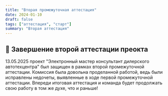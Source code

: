 ```yaml
---
title: "Вторая промежуточная аттестация"
date: 2024-01-10
draft: false
tags: ["аттестация", "старт"]
summary: "Вторая аттестация"
---
```


## 🚀 Завершение второй аттестации преокта

13.05.2025 проект "Электронный мастер консультант дилерского автотехцентра" был защищен в рамках второй промежуточной аттестации. Комиссия была довольна проделанной работой, ведь были исправлены недочеты, выявленные в ходе первой промежуточной аттестации. Впереди итоговая аттестация и команда будет продолжать свою работу в том же духе, что и раньше!

